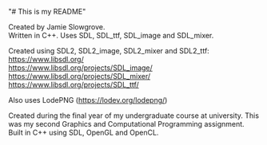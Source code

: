 "# This is my README"  
  
Created by Jamie Slowgrove.  
Written in C++. 
Uses SDL, SDL_ttf, SDL_image and SDL_mixer. 
  
Created using SDL2, SDL2_image, SDL2_mixer and SDL2_ttf:  
https://www.libsdl.org/  
https://www.libsdl.org/projects/SDL_image/  
https://www.libsdl.org/projects/SDL_mixer/   
https://www.libsdl.org/projects/SDL_ttf/  

Also uses LodePNG (https://lodev.org/lodepng/)

Created during the final year of my undergraduate course at university. This was my second Graphics and Computational Programming assignment. Built in C++ using SDL, OpenGL and OpenCL.
